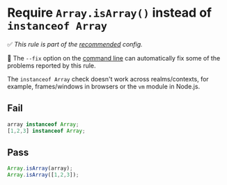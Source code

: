 # Require `Array.isArray()` instead of `instanceof Array`

✅ *This rule is part of the [recommended](https://github.com/sindresorhus/eslint-plugin-unicorn#recommended-config) config.*

🔧 The `--fix` option on the [command line](https://eslint.org/docs/user-guide/command-line-interface#fixing-problems) can automatically fix some of the problems reported by this rule.

The `instanceof Array` check doesn't work across realms/contexts, for example, frames/windows in browsers or the `vm` module in Node.js.


## Fail

```js
array instanceof Array;
[1,2,3] instanceof Array;
```


## Pass

```js
Array.isArray(array);
Array.isArray([1,2,3]);
```
